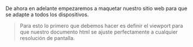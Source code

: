 De ahora en adelante empezaremos a maquetar nuestro sitio web para que se adapte a todos los dispositivos.

> Para esto lo primero que debemos hacer es definir el viewport para que nuestro documento html se ajuste perfectamente a cualquier resolución de pantalla.